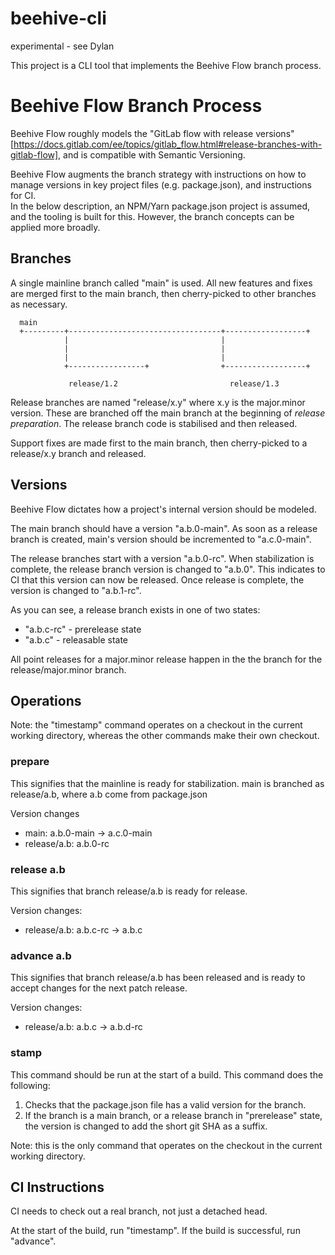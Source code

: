 # beehive-cli
experimental - see Dylan

This project is a CLI tool that implements the Beehive Flow branch process.


Beehive Flow Branch Process
===========================

Beehive Flow roughly models the "GitLab flow with release versions" [https://docs.gitlab.com/ee/topics/gitlab_flow.html#release-branches-with-gitlab-flow],
and is compatible with Semantic Versioning.

Beehive Flow augments the branch strategy with instructions on how to manage versions in key project files (e.g. package.json), and instructions for CI.  
In the below description, an NPM/Yarn package.json project is assumed, and the tooling is built for this. However, the branch concepts can be applied more broadly. 

Branches
--------

A single mainline branch called "main" is used. All new features and fixes are merged first to the main branch, then cherry-picked to other branches as necessary.

```
  main
  +---------+----------------------------------+------------------+
            |                                  |
            |                                  |
            |                                  |
            +-----------------+                +------------------+

             release/1.2                         release/1.3

```

Release branches are named "release/x.y" where x.y is the major.minor version. These are branched off the main branch at the beginning of *release preparation*.
The release branch code is stabilised and then released.

Support fixes are made first to the main branch, then cherry-picked to a release/x.y branch and released.

Versions
--------

Beehive Flow dictates how a project's internal version should be modeled. 

The main branch should have a version "a.b.0-main". As soon as a release branch is created, main's version should be incremented to "a.c.0-main".  

The release branches start with a version "a.b.0-rc". When stabilization is complete, the release branch version is changed to "a.b.0". 
This indicates to CI that this version can now be released. Once release is complete, the version is changed to "a.b.1-rc".

As you can see, a release branch exists in one of two states:
- "a.b.c-rc" - prerelease state
- "a.b.c" - releasable state

All point releases for a major.minor release happen in the the branch for the release/major.minor branch.

Operations
----------

Note: the "timestamp" command operates on a checkout in the current working directory, whereas the other commands make their own checkout.

### prepare

This signifies that the mainline is ready for stabilization.
main is branched as release/a.b, where a.b come from package.json

Version changes
- main: a.b.0-main -> a.c.0-main
- release/a.b: a.b.0-rc

### release a.b

This signifies that branch release/a.b is ready for release. 

Version changes:
- release/a.b: a.b.c-rc -> a.b.c

### advance a.b

This signifies that branch release/a.b has been released and is ready to accept changes for the next patch release.

Version changes:
- release/a.b: a.b.c -> a.b.d-rc

### stamp

This command should be run at the start of a build. This command does the following:

 1. Checks that the package.json file has a valid version for the branch.
 2. If the branch is a main branch, or a release branch in "prerelease" state, the version is changed to add the short git SHA as a suffix. 

Note: this is the only command that operates on the checkout in the current working directory.

CI Instructions
---------------

CI needs to check out a real branch, not just a detached head.

At the start of the build, run "timestamp". If the build is successful, run "advance".
